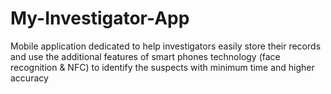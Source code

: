 # My-Investigator-App
Mobile application dedicated to help investigators easily store their records and use the additional features of smart phones technology (face recognition &amp; NFC) to identify the suspects with minimum time and higher accuracy
